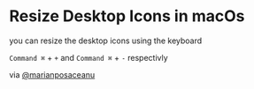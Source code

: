 # Resize Desktop Icons in macOs


you can resize the desktop icons using the keyboard

`Command ⌘` + `+`
and
`Command ⌘` + `-` 
respectivly 

via [@marianposaceanu](https://github.com/marianposaceanu)
